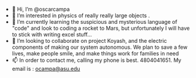 - 👋 Hi, I’m @oscarcampa
- 👀 I’m interested in physics of really really large objects . 
- 🌱 I’m currently learning the suspicious and mysterious language of "code" and look to coding a rocket to Mars, but unfortunately I will have to stick with writing excel stuff... 
- 💞️ I’m looking to collaborate on project Koyash, and the electric components of making our system autonomous. We plan to save a few lives, make people smile,  and make things work for families in need
- 📫 In order to contact me, calling my phone is best. 4804041651. My email is : ocampa@asu.edu

<!---
--->
